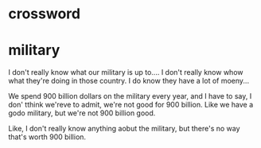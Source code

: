 # crossword

# military

I don't really know what our military is up to.... I don't really know whow what they're doing in those country. I do know they have a lot of moeny...

We spend 900 billion dollars on the military every year, and I have to say, I don' tthink we'reve to admit, we're not good for 900 billion. Like we have a godo military, but we're not 900 billion good.

Like, I don't really know anything aobut the military, but there's no way that's worth 900 billion. 
